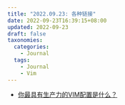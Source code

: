 ```yaml
---
title: "2022.09.23: 各种链接"
date: 2022-09-23T16:39:15+08:00
updated: 2022-09-23
draft: false
taxonomies:
  categories:
    - Journal
  tags:
    - Journal
    - Vim
---
```


- [你最具有生产力的VIM配置是什么？](https://stackoverflow.com/questions/1218390/what-is-your-most-productive-shortcut-with-vim) 

<!-- more -->
